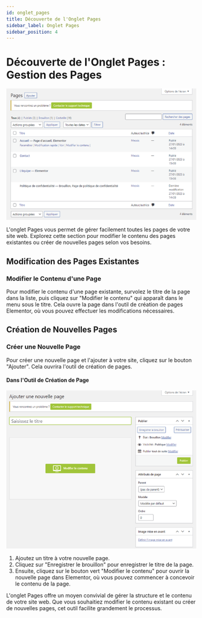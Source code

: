 ```yaml
---
id: onglet_pages
title: Découverte de l'Onglet Pages
sidebar_label: Onglet Pages
sidebar_position: 4
---
```


# Découverte de l'Onglet Pages : Gestion des Pages

![Pages](./img/9.png)

L'onglet Pages vous permet de gérer facilement toutes les pages de votre site web. Explorez cette section pour modifier le contenu des pages existantes ou créer de nouvelles pages selon vos besoins.

## Modification des Pages Existantes

### Modifier le Contenu d'une Page

Pour modifier le contenu d'une page existante, survolez le titre de la page dans la liste, puis cliquez sur "Modifier le contenu" qui apparaît dans le menu sous le titre. Cela ouvre la page dans l'outil de création de pages Elementor, où vous pouvez effectuer les modifications nécessaires.

## Création de Nouvelles Pages

### Créer une Nouvelle Page

Pour créer une nouvelle page et l'ajouter à votre site, cliquez sur le bouton "Ajouter". Cela ouvrira l'outil de création de pages.

#### Dans l'Outil de Création de Page

![Création](./img/10.png)

1. Ajoutez un titre à votre nouvelle page.
2. Cliquez sur "Enregistrer le brouillon" pour enregistrer le titre de la page.
3. Ensuite, cliquez sur le bouton vert "Modifier le contenu" pour ouvrir la nouvelle page dans Elementor, où vous pouvez commencer à concevoir le contenu de la page.

L'onglet Pages offre un moyen convivial de gérer la structure et le contenu de votre site web. Que vous souhaitiez modifier le contenu existant ou créer de nouvelles pages, cet outil facilite grandement le processus.
